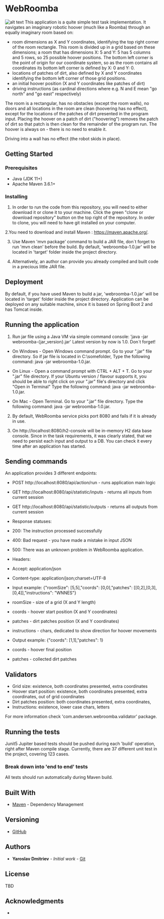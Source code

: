 
# WebRoomba

![alt text](https://spectrum.ieee.org/image/Mjk4NjEyNg.jpeg)
This application  is a quite simple test task implementation.
It navigates an imaginary robotic hoover (much like a Roomba) through an equally imaginary room based on:

- room dimensions as X and Y coordinates, identifying the top right corner of the room rectangle. 
    This room is divided up in a grid based on these dimensions; a room that has dimensions X: 5 and Y: 5 has 5 columns and 5 rows,
    so 25 possible hoover positions. The bottom left corner is the point of origin for our coordinate system, 
    so as the room contains all coordinates its bottom left corner is defined by X: 0 and Y: 0.
- locations of patches of dirt, also defined by X and Y coordinates identifying the bottom left corner of those grid positions.
- an initial hoover position (X and Y coordinates like patches of dirt)
- driving instructions (as cardinal directions where e.g. N and E mean "go north" and "go east" respectively)

The room is a rectangular, has no obstacles (except the room walls), no doors and all locations in the room are clean (hoovering has no effect),
except for the locations of the patches of dirt presented in the program input.
Placing the hoover on a patch of dirt ("hoovering") removes the patch of dirt so that patch is then clean for the remainder of the program run. 
The hoover is always on - there is no need to enable it.

Driving into a wall has no effect (the robot skids in place).

## Getting Started


### Prerequisites

- Java (JDK 11+)
- Apache Maven 3.6.1+ 

### Installing

1. In order to run the code from  this repository, you will need to either download it or clone it to your machine. 
    Click the green "clone or download repository" button on the top right of the repository.
    In order to clone, you will need to have git installed on your computer.
    
2.You need to download and install Maven : https://maven.apache.org/.    
    
3. Use Maven 'mvn package' command to  build a JAR file, don`t forget to run 'mvn clean' before the build.
    By default, 'webroomba-1.0.jar' will be located in 'target' folder inside the project directory.
    
4. Alternatively, an author can provide you already compiled and built code in a precious little JAR file.    
    
    
## Deployment

By default,  if you have used Maven to build a jar, 'webroomba-1.0.jar' will be located in 'target' folder inside the project directory.
Application can be deployed on any suitable machine, since it is based on Spring Boot 2 and has Tomcat inside.

## Running the application
1. Run jar file using a Java VM via simple command console:  'java -jar webroomba-{jar_version}.jar'
    Latest version by now is 1.0. Don`t forget!
  *   On Windows - Open Windows command prompt. Go to your ".jar" file directory.
                 So if jar file is located in C:\somefolder, 
                 Type the following command: java -jar webroomba-1.0.jar.
    
  *   On Linux - Open a command prompt with CTRL + ALT + T.
               Go to your ".jar" file directory. If your Ubuntu version / flavour supports it, 
               you should be able to right click on your ".jar" file's directory and click "Open in Terminal"
               Type the following command: java -jar webroomba-1.0.jar.
               
  *   On Mac -   Open Terminal.
               Go to your ".jar" file directory. 
               Type the following command: java -jar webroomba-1.0.jar.
               
2. By default, WebRoomba service picks port 8080 and fails if it is already in use.

3. On http://localhost:8080/h2-console will be in-memory H2 data base console. Since in the task requirements, 
   it was clearly stated, that we need to persist  each input and output to a DB.
   You can check it every time after an application has started.
   
## Sending commands

An application provides 3 different endpoints:              

* POST http://localhost:8080/api/action/run - runs application main logic
* GET http://localhost:8080/api/statistic/inputs - returns all inputs from current session
* GET http://localhost:8080/api/statistic/outputs - returns all outputs from current session

* Response statuses:
* 200: The instruction processed successfully
* 400: Bad request - you have made a mistake in input JSON
* 500: There was an unknown problem  in WebRoomba application.

* Headers:
* Accept: application/json
* Content-type: application/json;charset=UTF-8

* Input example:
{"roomSize": [5,5],"coords": [0,0],"patches": [[0,2],[0,3],[0,4]],"instructions": "WNNES"}

* roomSize - size of a grid (X and Y length)
* coords - hoover start position (X and Y coordinates)
* patches - dirt patches position (X and Y coordinates)
* instructions - chars, dedicated to show direction for hoover movements

* Output example:
{"coords": [1,1],"patches": 1}
* coords - hoover final position
* patches - collected dirt patches

## Validators

* Grid size: existence, both coordinates presented, extra coordinates
* Hoover start position: existence, both coordinates presented, extra coordinates, out of grid coordinates
* Dirt patches position: both coordinates presented, extra coordinates, 
* Instructions: existence, lower case chars, letters

For more information check 'com.andersen.webroomba.validator' package.

## Running the tests

Junit5 Jupiter based tests should be pushed during each 'build' operation, right after Maven compile stage.
Currently, there are 37 different unit test in the project, covering 123 cases.

### Break down into 'end to end' tests

All tests should run automatically during Maven build.


## Built With

* [Maven](https://maven.apache.org/) - Dependency Management


## Versioning

* [GitHub](https://https://github.com/) 


## Authors

* **Yaroslav Dmitriev** -  *Initial work* - [Git](https://github.com/Yaroslav40k)


## License

TBD

## Acknowledgments

* 

